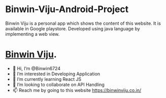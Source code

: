 # Binwin-Viju-Android-Project
Binwin Viju is a personal app which shows the content of this website. It is available in Google playstore. Developed using java language by implementing a web view.

# [Binwin Viju](https://play.google.com/store/apps/details?id=com.ammu.binwinviju "Binwin Viju download link").

- 👋 Hi, I’m @Binwin6724
- 👀 I’m interested in Developing Application
- 🌱 I’m currently learning React JS
- 💞️ I’m looking to collaborate on API Handling
- 📫 Reach me by going to this website https://binwinviju.co.in/
